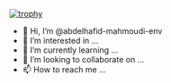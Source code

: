 [![trophy](https://github-profile-trophy.vercel.app/?username=abdelhafid-mahmoudi-env)](https://github.com/ryo-ma/github-profile-trophy)

- 👋 Hi, I’m @abdelhafid-mahmoudi-env
- 👀 I’m interested in ...
- 🌱 I’m currently learning ...
- 💞️ I’m looking to collaborate on ...
- 📫 How to reach me ...

<!---
abdelhafid-mahmoudi-env/abdelhafid-mahmoudi-env is a ✨ special ✨ repository because its `README.md` (this file) appears on your GitHub profile.
You can click the Preview link to take a look at your changes.
--->
